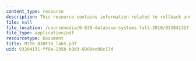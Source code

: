 ```yaml
---
content_type: resource
description: This resource contains information related to rollback and recovery.
file: null
file_location: /coursemedia/6-830-database-systems-fall-2010/93204131ff0a135bb8d38900ec08c17d_MIT6_830F10_lab5.pdf
file_type: application/pdf
resourcetype: Document
title: MIT6_830F10_lab5.pdf
uid: 93204131-ff0a-135b-b8d3-8900ec08c17d
---
```

